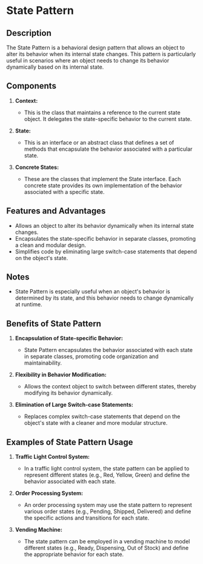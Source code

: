 # State Pattern

## Description
The State Pattern is a behavioral design pattern that allows an object to alter its behavior when its internal state changes. This pattern is particularly useful in scenarios where an object needs to change its behavior dynamically based on its internal state.

## Components
1. **Context:**
    - This is the class that maintains a reference to the current state object. It delegates the state-specific behavior to the current state.

2. **State:**
    - This is an interface or an abstract class that defines a set of methods that encapsulate the behavior associated with a particular state.

3. **Concrete States:**
    - These are the classes that implement the State interface. Each concrete state provides its own implementation of the behavior associated with a specific state.

## Features and Advantages
- Allows an object to alter its behavior dynamically when its internal state changes.
- Encapsulates the state-specific behavior in separate classes, promoting a clean and modular design.
- Simplifies code by eliminating large switch-case statements that depend on the object's state.

## Notes
- State Pattern is especially useful when an object's behavior is determined by its state, and this behavior needs to change dynamically at runtime.

## Benefits of State Pattern

1. **Encapsulation of State-specific Behavior:**
    - State Pattern encapsulates the behavior associated with each state in separate classes, promoting code organization and maintainability.

2. **Flexibility in Behavior Modification:**
    - Allows the context object to switch between different states, thereby modifying its behavior dynamically.

3. **Elimination of Large Switch-case Statements:**
    - Replaces complex switch-case statements that depend on the object's state with a cleaner and more modular structure.

## Examples of State Pattern Usage

1. **Traffic Light Control System:**
    - In a traffic light control system, the state pattern can be applied to represent different states (e.g., Red, Yellow, Green) and define the behavior associated with each state.

2. **Order Processing System:**
    - An order processing system may use the state pattern to represent various order states (e.g., Pending, Shipped, Delivered) and define the specific actions and transitions for each state.

3. **Vending Machine:**
    - The state pattern can be employed in a vending machine to model different states (e.g., Ready, Dispensing, Out of Stock) and define the appropriate behavior for each state.

